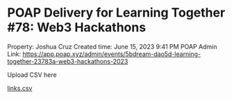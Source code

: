# POAP Delivery for Learning Together #78: Web3 Hackathons

Property: Joshua Cruz
Created time: June 15, 2023 9:41 PM
POAP Admin Link: https://app.poap.xyz/admin/events/5bdream-dao5d-learning-together-23783a-web3-hackathons-2023

Upload CSV here

[links.csv](POAP%20Delivery%20for%20Learning%20Together%20#78%20Web3%20Hacka%20c17888ca1fdd4850a6c214c3189d178d/links.csv)

[](POAP%20Delivery%20for%20Learning%20Together%20#78%20Web3%20Hacka%20c17888ca1fdd4850a6c214c3189d178d/Untitled%20ba64514d3de34f7599c0368869033e8e.csv)